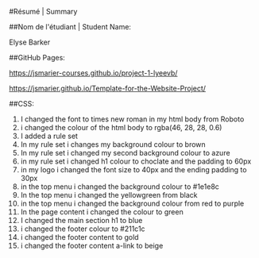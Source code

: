 #Résumé | Summary

##Nom de l'étudiant | Student Name:

Elyse Barker

##GitHub Pages:

https://jsmarier-courses.github.io/project-1-lyeevb/ 

https://jsmarier.github.io/Template-for-the-Website-Project/

##CSS:

1. I changed the font to times new roman in my html body  from Roboto
2. i changed the colour of the html body to rgba(46, 28, 28, 0.6)
3. I added a rule set
4. In my rule set i changes my background colour to brown 
5. In my rule set i changed my second background colour to azure 
6. in my rule set i changed  h1 colour to choclate  and the padding to 60px
7. in my logo i changed the font size to 40px and the ending padding to 30px
8. in the top menu i changed the background colour to #1e1e8c
9. In the top menu i changed the yellowgreen  from black 
10. in the top menu i changed the background colour from red to purple
11. In the page content i changed the colour to green 
12. I changed the main section h1 to blue
13. i changed the footer colour to #211c1c
14. i changed the footer content to gold 
15. i changed the footer content a-link to beige  
